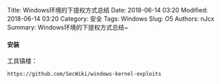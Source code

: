 Title: Windows环境的下提权方式总结
Date: 2018-06-14 03:20
Modified: 2018-06-14 03:20
Category: 安全
Tags: Windows
Slug: O5
Authors: nJcx
Summary: Windows环境的下提权方式总结~

#### 安装

工具镇楼：

```bash
https://github.com/SecWiki/windows-kernel-exploits

```
